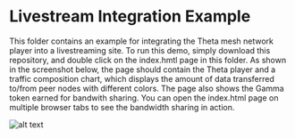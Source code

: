 # Livestream Integration Example

This folder contains an example for integrating the Theta mesh network player into a livestreaming site. To run this demo, simply download this repository, and double click on the index.hmtl page in this folder. As shown in the screenshot below, the page should contain the Theta player and a traffic composition chart, which displays the amount of data transferred to/from peer nodes with different colors. The page also shows the Gamma token earned for bandwith sharing. You can open the index.html page on multiple browser tabs to see the bandwidth sharing in action.

![alt text](examples/livestream/livestream_integration_demo.png)